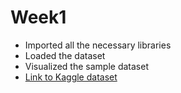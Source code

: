 # Week1
- Imported all the necessary libraries
- Loaded the dataset
- Visualized the sample dataset
- [Link to Kaggle dataset](https://www.kaggle.com/datasets/farzadnekouei/trash-type-image-dataset)
